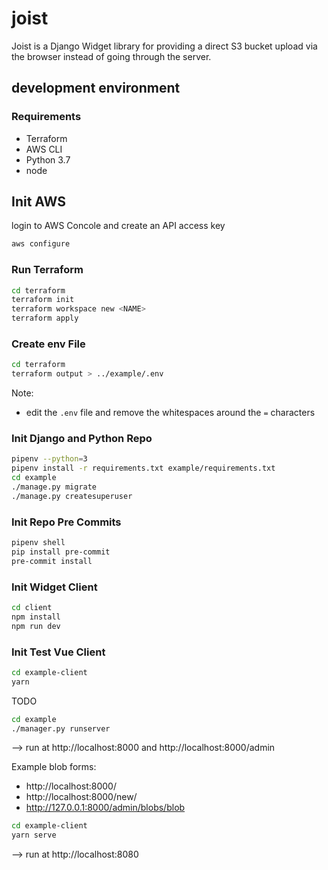 # joist

Joist is a Django Widget library for providing a direct S3 bucket upload via the browser instead of going through the server.



## development environment

### Requirements
 * Terraform
 * AWS CLI
 * Python 3.7
 * node

## Init AWS
login to AWS Concole and create an API access key
```sh
aws configure
```

### Run Terraform
```sh
cd terraform
terraform init
terraform workspace new <NAME>
terraform apply
```

### Create env File
```sh
cd terraform
terraform output > ../example/.env
```
Note:
 * edit the `.env` file and remove the whitespaces around the `=` characters


### Init Django and Python Repo
```sh
pipenv --python=3
pipenv install -r requirements.txt example/requirements.txt
cd example
./manage.py migrate
./manage.py createsuperuser
```

### Init Repo Pre Commits
```sh
pipenv shell
pip install pre-commit
pre-commit install
```

### Init Widget Client
```sh
cd client
npm install
npm run dev
```

### Init Test Vue Client
```sh
cd example-client
yarn
```

TODO


```sh
cd example
./manager.py runserver
```
--> run at http://localhost:8000 and http://localhost:8000/admin

Example blob forms:
 * http://localhost:8000/
 * http://localhost:8000/new/
 * http://127.0.0.1:8000/admin/blobs/blob


```sh
cd example-client
yarn serve
```
--> run at http://localhost:8080
